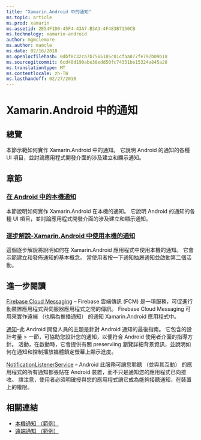 ```yaml
---
title: "Xamarin.Android 中的通知"
ms.topic: article
ms.prod: xamarin
ms.assetid: 2E54F1D0-45F4-43A7-B3A3-4F483B7150CB
ms.technology: xamarin-android
author: mgmclemore
ms.author: mamcle
ms.date: 02/16/2018
ms.openlocfilehash: 0dbf8c32ca7b7565105c01cfaa077fe792b09b18
ms.sourcegitcommit: 6cd40d190abe38edd50fc74331be15324a845a28
ms.translationtype: MT
ms.contentlocale: zh-TW
ms.lasthandoff: 02/27/2018
---
```

# <a name="notifications-in-xamarinandroid"></a>Xamarin.Android 中的通知

<a name="Overview" />

## <a name="overview"></a>總覽

本節示範如何實作 Xamarin.Android 中的通知。
它說明 Android 的通知的各種 UI 項目，並討論應用程式開發介面的涉及建立和顯示通知。

<a name="Sections" />

## <a name="sections"></a>章節

### <a name="local-notifications-in-androidlocal-notificationsmd"></a>[在 Android 中的本機通知](local-notifications.md)

本節說明如何實作 Xamarin.Android 在本機的通知。 它說明 Android 的通知的各種 UI 項目，並討論應用程式開發介面的涉及建立和顯示通知。 

### <a name="walkthrough---using-local-notifications-in-xamarinandroidlocal-notifications-walkthroughmd"></a>[逐步解說-Xamarin.Android 中使用本機的通知](local-notifications-walkthrough.md)  
 
這個逐步解說將說明如何在 Xamarin.Android 應用程式中使用本機的通知。 它會示範建立和發佈通知的基本概念。 當使用者按一下通知抽屜通知並啟動第二個活動。 


## <a name="for-further-reading"></a>進一步閱讀

[Firebase Cloud Messaging](~/android/data-cloud/google-messaging/firebase-cloud-messaging.md) &ndash; Firebase 雲端傳訊 (FCM) 是一項服務，可促進行動裝置應用程式與伺服器應用程式之間的傳訊。 Firebase Cloud Messaging 可用來實作遠端 （也稱為推播通知） 的通知 Xamarin.Android 應用程式中。

[通知](http://developer.android.com/guide/topics/ui/notifiers/notifications.html)&ndash;此 Android 開發人員的主題是針對 Android 通知的最後指南。 它包含的設計考量 > 一節，可協助您設計您的通知，以便符合 Android 使用者介面的指導方針。 活動，在啟動時，它會提供有關 preserviing 瀏覽詳細背景資訊，並說明如何在通知和控制播放媒體鎖定螢幕上顯示進度。 

[NotificationListenerService](https://developer.xamarin.com/api/type/Android.Service.Notification.NotificationListenerService/) &ndash; Android 此服務可讓您聆聽 （並與其互動） 的應用程式的所有通知都張貼在 Android 裝置，而不只是通知您的應用程式已向接收。 請注意，使用者必須明確授與您的應用程式讓它成為能夠接聽通知，在裝置上的權限。





## <a name="related-links"></a>相關連結

- [本機通知 （範例）](https://developer.xamarin.com/samples/monodroid/LocalNotifications/)
- [遠端通知 （範例）](https://developer.xamarin.com/samples/monodroid/RemoteNotifications/)
